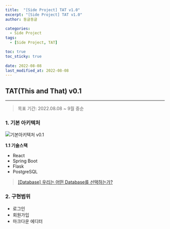 ```yaml
---
title:  "[Side Project] TAT v1.0"
excerpt: "[Side Project] TAT v1.0"
author: 둥글동글

categories:
  - Side Project
tags:
  - [Side Project, TAT]

toc: true
toc_sticky: true
 
date: 2022-08-08
last_modified_at: 2022-08-08
---  
```


## TAT(This and That) v0.1  
---

> 목표 기간: 2022.08.08 ~ 9월 중순

### 1. 기본 아키텍처  
![기본아키텍처 v0.1](https://user-images.githubusercontent.com/109357459/183430595-9b7cb984-5112-4429-bb5a-90fc0dcba09d.png)


**1.1 기술스택**  
- React
- Spring Boot
- Flask
- PostgreSQL
>[[Database] 우리는 어떤 Database를 선택하는가?](https://donggeuldunggeul.github.io/posts/Database_PostgreSQL_vs_MySQL/)


### 2. 구현범위  
- 로그인
- 회원가입
- 마크다운 에디터